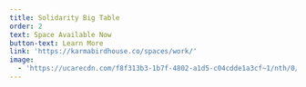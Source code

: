 ```yaml
---
title: Solidarity Big Table
order: 2
text: Space Available Now
button-text: Learn More
link: 'https://karmabirdhouse.co/spaces/work/'
image:
  - 'https://ucarecdn.com/f8f313b3-1b7f-4802-a1d5-c04cdde1a3cf~1/nth/0/'
---
```


